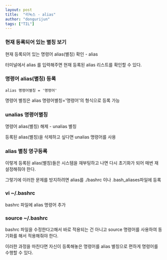 ```yaml
---
layout: post
title:  "리눅스 - alias"
author: "dongurijun"
tags: ["TIL"]
---
```




### 현재 등록되어 있는 별칭 보기

현재 등록되어 있는 명령어 alias(별칭) 확인   - alias

터미널에서 alias 를 입력해주면 현재 등록된 alias 리스트를 확인할 수 있다.


### 명령어 alias(별칭) 등록

`alias 명령어별칭 = '명령어'`

명령어 별칭은 alias 명령어별칭='명령어'의 형식으로 등록 가능

### unalias 명령어별칭

명령어 alias(별칭) 해제 - unalias 별칭

등록된 alias(별칭)을 삭제하고 싶다면 unalias 명령어를 사용

### alias 별칭 영구등록

이렇게 등록된 alias(별칭)들은 시스템을 재부팅하고 나면 다시 초기화가 되어 매번 재 설정해줘야 한다. 

그렇기에 이러한 문제를 방지하려면 alias를 ./bashrc 이나 .bash_aliases파일에 등록

### vi ~/.bashrc

bashrc 파일에 alias 명령어 추가

### source ~/.bashrc

bashrc 파일을 수정한다고해서 바로 적용되는 건 아니고 
source 명령어를 사용하여 동기화를 해서 적용해줘야 한다.

이러한 과정을 마친다면 자신이 등록해놓은 명령어를 alias 별칭으로 편하게 명령어를 수행할 수 있다.
